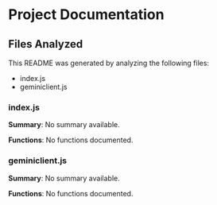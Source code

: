 # Project Documentation

## Files Analyzed

This README was generated by analyzing the following files:

- index.js
- geminiclient.js

### index.js

**Summary**: No summary available.

**Functions**:
No functions documented.

### geminiclient.js

**Summary**: No summary available.

**Functions**:
No functions documented.

